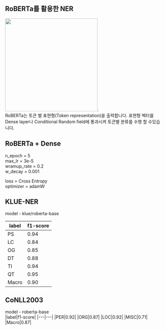 ## RoBERTa를 활용한 NER
<img src = "https://user-images.githubusercontent.com/87703352/160063979-36f0bea7-7f78-4fcd-b42c-39315ab2c238.png" width="300" height="300">.  
RoBERTa는 토큰 별 표현형(Token representation)을 출력합니다. 표현형 벡터를 Dense layer나 Conditional Random field에 통과시켜 토큰별 분류를 수행 할 수있습니다.  

## RoBERTa + Dense
n_epoch = 5  
max_lr = 3e-5  
wramup_rate = 0.2  
w_decay = 0.001  

loss = Cross Entropy  
optimizer = adamW


## KLUE-NER
model - klue/roberta-base  

|label|f1-score|
|---|---|
|PS|0.94|
|LC|0.84|
|OG|0.85|
|DT|0.88|
|TI|0.94|
|QT|0.95|
|Macro|0.90|
  
  
## CoNLL2003
model - roberta-base  
|label|f1-score|
|---|---|
|PER|0.92|
|ORG|0.87|
|LOC|0.92|
|MISC|0.71|
|Macro|0.87|
